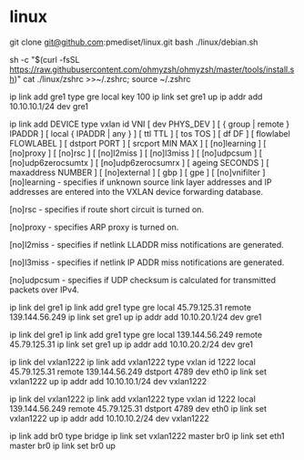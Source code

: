 # linux
git clone git@github.com:pmediset/linux.git 
bash ./linux/debian.sh

sh -c "$(curl -fsSL https://raw.githubusercontent.com/ohmyzsh/ohmyzsh/master/tools/install.sh)"
cat ./linux/zshrc >>~/.zshrc; source ~/.zshrc




ip link add gre1 type gre local  key 100
ip link set gre1 up
ip  addr add 10.10.10.1/24 dev gre1

ip link add DEVICE type vxlan id VNI [ dev PHYS_DEV  ] [ { group | remote } IPADDR ] [ local { IPADDR | any } ] [ ttl TTL ] [ tos TOS ] [ df DF ] [ flowlabel FLOWLABEL ] [ dstport PORT ] [
srcport MIN MAX ] [ [no]learning ] [ [no]proxy ] [ [no]rsc ] [ [no]l2miss ] [ [no]l3miss ] [ [no]udpcsum ] [ [no]udp6zerocsumtx ] [ [no]udp6zerocsumrx ] [ ageing SECONDS ] [ maxaddress NUMBER
] [ [no]external ] [ gbp ] [ gpe ] [ [no]vnifilter ]
[no]learning - specifies if unknown source link layer addresses and IP addresses are entered into the VXLAN device forwarding database.

[no]rsc - specifies if route short circuit is turned on.

[no]proxy - specifies ARP proxy is turned on.

[no]l2miss - specifies if netlink LLADDR miss notifications are generated.

[no]l3miss - specifies if netlink IP ADDR miss notifications are generated.

[no]udpcsum - specifies if UDP checksum is calculated for transmitted packets over IPv4.





ip link del gre1
ip link add gre1 type gre local 45.79.125.31 remote 139.144.56.249 
ip link set gre1 up
ip addr add 10.10.20.1/24 dev gre1

ip link del gre1
ip link add gre1 type gre local 139.144.56.249 remote 45.79.125.31
ip link set gre1 up
ip addr add 10.10.20.2/24 dev gre1



ip link del vxlan1222
ip link add vxlan1222 type vxlan id 1222 local 45.79.125.31 remote 139.144.56.249 dstport 4789 dev eth0
ip link set vxlan1222 up
ip addr add 10.10.10.1/24 dev vxlan1222


ip link del vxlan1222
ip link add vxlan1222 type vxlan id 1222 local 139.144.56.249 remote 45.79.125.31 dstport 4789 dev eth0
ip link set vxlan1222 up
ip addr add 10.10.10.2/24 dev vxlan1222



ip link add br0 type bridge 
ip link set vxlan1222 master br0
ip link set eth1 master br0
ip link set br0 up
